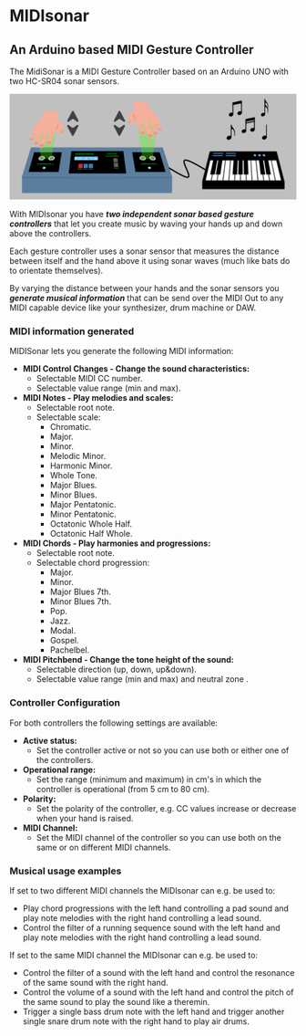 # MIDIsonar
## An Arduino based MIDI Gesture Controller 
The MidiSonar is a MIDI Gesture Controller based on an Arduino UNO with two HC-SR04 sonar sensors.

![MIDIsonar Welcome](https://github.com/PaulGoes/MIDIsonar/blob/master/Images/MIDIsonar%20Usage.png)

With MIDIsonar you have ***two independent sonar based gesture controllers*** that let you create music by waving your hands up and down above the controllers.

Each gesture controller uses a sonar sensor that measures the distance between itself and the hand above it using sonar waves (much like bats do to orientate themselves). 

By varying the distance between your hands and the sonar sensors you ***generate musical information*** that can be send over the MIDI Out to any MIDI capable device like your synthesizer, drum machine or DAW.

### MIDI information generated

MIDISonar lets you generate the following MIDI information:
- **MIDI Control Changes - Change the sound characteristics:**
    - Selectable MIDI CC number.
    - Selectable value range (min and max).
- **MIDI Notes - Play melodies and scales:**
    - Selectable root note.
    - Selectable scale:
      - Chromatic.
      - Major.
      - Minor.
      - Melodic Minor.
      - Harmonic Minor.
      - Whole Tone.
      - Major Blues.
      - Minor Blues.
      - Major Pentatonic.
      - Minor Pentatonic.
      - Octatonic Whole Half.
      - Octatonic Half Whole.
- **MIDI Chords - Play harmonies and progressions:**
    - Selectable root note.
    - Selectable chord progression:
      - Major.
      - Minor.
      - Major Blues 7th.
      - Minor Blues 7th.
      - Pop.
      - Jazz.
      - Modal.
      - Gospel.
      - Pachelbel.  
- **MIDI Pitchbend - Change the tone height of the sound:**
    - Selectable direction (up, down, up&down).
    - Selectable value range (min and max) and neutral zone .

### Controller Configuration

For both controllers the following settings are available:
- **Active status:**
    - Set the controller active or not so you can use both or either one of the controllers.
- **Operational range:**
    - Set the range (minimum and maximum) in cm's in which the controller is operational (from 5 cm to 80 cm).
- **Polarity:**
    - Set the polarity of the controller, e.g. CC values increase or decrease when your hand is raised.
- **MIDI Channel:**
    - Set the MIDI channel of the controller so you can use both on the same or on different MIDI channels.

### Musical usage examples

If set to two different MIDI channels the MIDIsonar can e.g. be used to:
- Play chord progressions with the left hand controlling a pad sound and play note melodies with the right hand controlling a lead sound.
- Control the filter of a running sequence sound with the left hand and play note melodies with the right hand controlling a lead sound.

If set to the same MIDI channel the MIDIsonar can e.g. be used to:
- Control the filter of a sound with the left hand and control the resonance of the same sound with the right hand.
- Control the volume of a sound with the left hand and control the pitch of the same sound to play the sound like a theremin.
- Trigger a single bass drum note with the left hand and trigger another single snare drum note with the right hand to play air drums.
